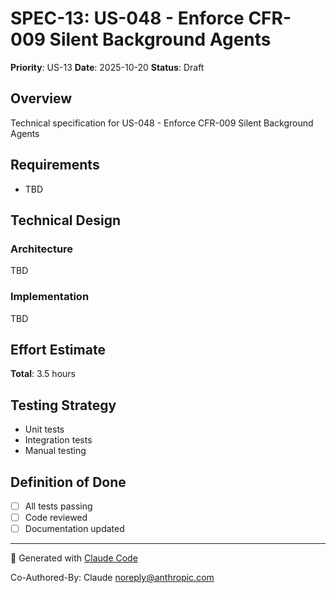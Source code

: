 # SPEC-13: US-048 - Enforce CFR-009 Silent Background Agents

**Priority**: US-13
**Date**: 2025-10-20
**Status**: Draft

## Overview

Technical specification for US-048 - Enforce CFR-009 Silent Background Agents

## Requirements

- TBD

## Technical Design

### Architecture

TBD

### Implementation

TBD

## Effort Estimate

**Total**: 3.5 hours

## Testing Strategy

- Unit tests
- Integration tests
- Manual testing

## Definition of Done

- [ ] All tests passing
- [ ] Code reviewed
- [ ] Documentation updated

---

🤖 Generated with [Claude Code](https://claude.com/claude-code)

Co-Authored-By: Claude <noreply@anthropic.com>

